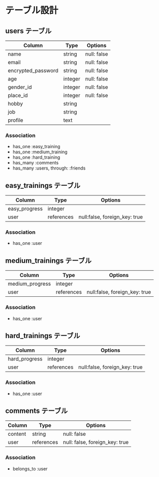 # テーブル設計

## users テーブル

| Column             | Type    | Options     |
| ------------------ | ------- | ----------- |
| name               | string  | null: false |
| email              | string  | null: false |
| encrypted_password | string  | null: false |
| age                | integer | null: false |
| gender_id          | integer | null: false |
| place_id           | integer | null: false |
| hobby              | string  |             |
| job                | string  |             |
| profile            | text    |             |

### Association

- has_one :easy_training
- has_one :medium_training
- has_one :hard_training
- has_many :comments
- has_many :users, through: :friends

## easy_trainings テーブル

| Column        | Type       | Options                       |
| ------------- | ---------- | ----------------------------- |
| easy_progress | integer    |                               |
| user          | references | null:false, foreign_key: true |

### Association

- has_one :user

## medium_trainings テーブル

| Column          | Type       | Options                       |
| --------------- | ---------- | ----------------------------- |
| medium_progress | integer    |                               |
| user            | references | null:false, foreign_key: true |

### Association

- has_one :user

## hard_trainings テーブル

| Column        | Type       | Options                       |
| ------------- | ---------- | ----------------------------- |
| hard_progress | integer    |                               |
| user          | references | null:false, foreign_key: true |

### Association

- has_one :user

## comments テーブル

| Column    | Type       | Options                        |
| --------- | ---------- | ------------------------------ |
| content   | string     | null: false                    |
| user      | references | null: false, foreign_key: true |

### Association

- belongs_to :user
